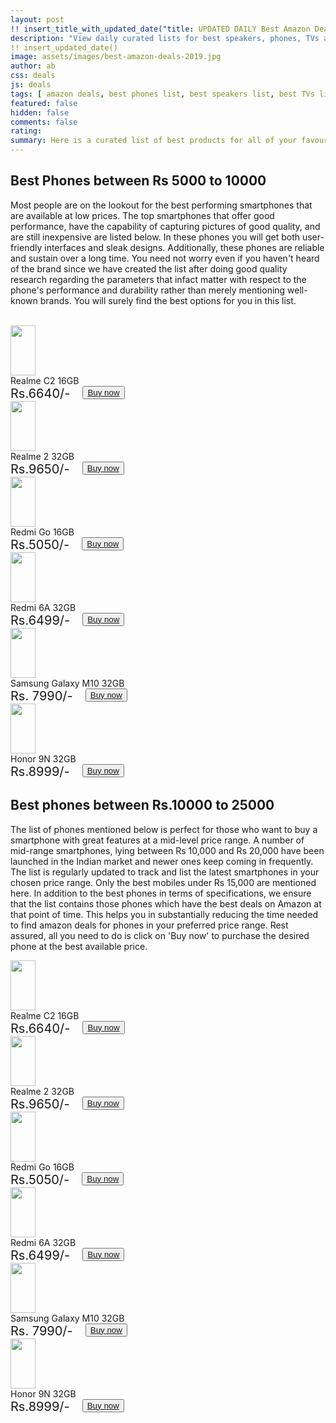 ```yaml
---
layout: post
!! insert_title_with_updated_date("title: UPDATED DAILY Best Amazon Deals") !!
description: "View daily curated lists for best speakers, phones, TVs and many more categories offering the best deals on Amazon "
!! insert_updated_date()
image: assets/images/best-amazon-deals-2019.jpg
author: ab 
css: deals
js: deals
tags: [ amazon deals, best phones list, best speakers list, best TVs list ]
featured: false 
hidden: false
comments: false 
rating: 
summary: Here is a curated list of best products for all of your favourite categories on Amazon. Browse through the lists of your choice and select those products which you find suitable based on your preference parameters. We monitor the latest products and update this list daily so that you can make informed decisions. In each of the lists, you will find sufficient detail about the product's performance across different parameters. You can check this information and then proceed to buy the product of your choice. So let's go ahead and start exploring.
---
```


## Best Phones between Rs 5000 to 10000
Most people are on the lookout for the best performing smartphones that are available at low prices. The top smartphones that offer good performance, have the capability of capturing pictures of good quality, and are still inexpensive are listed below. In these phones you will get both user-friendly interfaces and sleak designs. Additionally, these phones are reliable and sustain over a long time. You need not worry even if you haven't heard of the brand since we have created the list after doing good quality research regarding the parameters that infact matter with respect to the phone's performance and durability rather than merely mentioning well-known brands. You will surely find the best options for you in this list.

<br/>
<body class = "deals-body">
<div class="deals-row">
  <div class="deals-column">
    <div class="deals-card">
      <img src="http://rukmini1.flixcart.com/image/1024/720/jmi22kw0/mobile/x/e/9/realme-c1-rmx1811-original-imaf9e7c6pw23b6h.jpeg" style="width:40px; height:80px; align:middle;"/>
      <div> Realme C2 16GB</div>
      <div style="display:flex; flex-direction:row">
     	 <div style="font-size: 20px"> Rs.6640/- </div>
	 <div style="padding-left: 20px"><button type="button"><a href="https://www.amazon.in/Realme-Diamond-Black-16GB-Storage/dp/B07RKWDL8B/ref=sr_1_3?crid=3E2V13AEXRMOQ"> Buy now </a> </button></div>
      </div>
    </div>
  </div>
  <div class="deals-column"> 
    <div class="deals-card">
      <img src="https://rukminim1.flixcart.com/image/128/128/jlcmavk0/mobile/y/f/8/realme-2-rmx805-original-imaf8hxyjcncbxpw.jpeg" style="width:40px; height:80px; align:middle"/>
      <div> Realme 2 32GB</div>	
      <div style="display:flex; flex-direction:row">
     	 <div style="font-size: 20px"> Rs.9650/- </div>
	 <div style="padding-left: 20px"><button type="button"><a href="https://www.amazon.in/REALME-Smartphone-Internal-storage-Black/dp/B07HQGTYVB/ref=sr_1_4?"> Buy now </a></button></div>
      </div>
    </div>
  </div>	
  <div class="deals-column">
    <div class="deals-card">
       <img src="https://rukminim1.flixcart.com/image/352/352/j16qm4w0/mobile/f/z/y/mi-redmi-1s-mzb4123in-original-imaestgf6zh7h7jq.jpeg" style="width:40px; height:80px; align:middle"/>
      <div> Redmi Go 16GB</div>
      <div style="display:flex; flex-direction:row">
     	 <div style="font-size: 20px"> Rs.5050/- </div>
	 <div style="padding-left: 20px"><button type="button"><a href="https://www.amazon.in/Redmi-Go-Black-16-RAM/dp/B07SRZSQYV/ref=sr_1_2?"> Buy now </a> </button></div>
      </div>
    </div>
  </div>
  <div class="deals-column"> 
     <div class="deals-card">
      <img src="https://rukminim1.flixcart.com/image/352/352/jefzonk0/mobile/k/w/g/mi-redmi-5a-mci3b-original-imaf34ccfrfsrhrr.jpeg" style="width:40px; height:80px; align:middle"/>
      <div> Redmi 6A 32GB</div>	
      <div style="display:flex; flex-direction:row">
     	 <div style="font-size: 20px"> Rs.6499/- </div>
	 <div style="padding-left: 20px"><button type="button"><a href="https://www.amazon.in/Redmi-6A-Black-32GB-Storage/dp/B07DJHR5C7/ref=sr_1_2?"> Buy now </a> </button></div>
      </div>
     </div>
  </div>
  <div class="deals-column"> 
     <div class="deals-card">
      <img src="https://m.media-amazon.com/images/I/613Os2k0a2L._AC_UY327_FMwebp_QL65_.jpg" style="width:40px; height:80px; align: middle"/>
      <div> Samsung Galaxy M10 32GB</div>
      <div style="display:flex; flex-direction:row">
     	 <div style="font-size: 20px"> Rs. 7990/- </div>
	 <div style="padding-left: 20px"><button type="button"><a href="https://www.amazon.in/Samsung-Galaxy-Ocean-Blue-32GB/dp/B07HGH8JWQ/ref=sr_1_8?"> Buy now  </a></button></div>
      </div>
     </div>
  </div>
  <div class="deals-column"> 
     <div class="deals-card">
      <img src="https://rukminim1.flixcart.com/image/352/352/jpvihzk0/mobile/x/b/g/honor-9n-lld-al20-original-imafcysuxztcr4gz.jpeg" style="width:40px; height:80px; align: middle"/>
      <div> Honor 9N 32GB</div>
      <div style="display:flex; flex-direction:row">
     	 <div style="font-size: 20px"> Rs.8999/- </div>
	 <div style="padding-left: 20px"><button type="button"><a href="https://www.amazon.in/Honor-9N-Sapphire-Blue-RAM/dp/B07JH1WZL5/ref=sr_1_7?"> Buy now </a> </button></div>
      </div>
     </div>
  </div>
</div>

## Best phones between Rs.10000 to 25000
The list of phones mentioned below is perfect for those who want to buy a smartphone with great features at a mid-level price range. A number of mid-range smartphones, lying between Rs 10,000 and Rs 20,000  have been launched in the Indian market and newer ones keep coming in frequently. The list is regularly updated to track and list the latest smartphones in your chosen price range. Only the best mobiles under Rs 15,000 are mentioned here. In addition to the best phones in terms of specifications, we ensure that the list contains those phones which have the best deals on Amazon at that point of time. This helps you in substantially reducing the time needed to find amazon deals for phones in your preferred price range. Rest assured, all you need to do is click on 'Buy now' to purchase the desired phone at the best available price. 

<div class="deals-row">
  <div class="deals-column">
    <div class="deals-card">
      <img src="http://rukmini1.flixcart.com/image/1024/720/jmi22kw0/mobile/x/e/9/realme-c1-rmx1811-original-imaf9e7c6pw23b6h.jpeg" style="width:40px; height:80px; align:middle;"/>
      <div> Realme C2 16GB</div>
      <div style="display:flex; flex-direction:row">
     	 <div style="font-size: 20px"> Rs.6640/- </div>
	 <div style="padding-left: 20px"><button type="button"><a href="https://www.amazon.in/Realme-Diamond-Black-16GB-Storage/dp/B07RKWDL8B/ref=sr_1_3?crid=3E2V13AEXRMOQ"> Buy now </a> </button></div>
      </div>
    </div>
  </div>
  <div class="deals-column"> 
    <div class="deals-card">
      <img src="https://rukminim1.flixcart.com/image/128/128/jlcmavk0/mobile/y/f/8/realme-2-rmx805-original-imaf8hxyjcncbxpw.jpeg" style="width:40px; height:80px; align:middle"/>
      <div> Realme 2 32GB</div>	
      <div style="display:flex; flex-direction:row">
     	 <div style="font-size: 20px"> Rs.9650/- </div>
	 <div style="padding-left: 20px"><button type="button"><a href="https://www.amazon.in/REALME-Smartphone-Internal-storage-Black/dp/B07HQGTYVB/ref=sr_1_4?"> Buy now </a></button></div>
      </div>
    </div>
  </div>	
  <div class="deals-column">
    <div class="deals-card">
       <img src="https://rukminim1.flixcart.com/image/352/352/j16qm4w0/mobile/f/z/y/mi-redmi-1s-mzb4123in-original-imaestgf6zh7h7jq.jpeg" style="width:40px; height:80px; align:middle"/>
      <div> Redmi Go 16GB</div>
      <div style="display:flex; flex-direction:row">
     	 <div style="font-size: 20px"> Rs.5050/- </div>
	 <div style="padding-left: 20px"><button type="button"><a href="https://www.amazon.in/Redmi-Go-Black-16-RAM/dp/B07SRZSQYV/ref=sr_1_2?"> Buy now </a> </button></div>
      </div>
    </div>
  </div>
  <div class="deals-column"> 
     <div class="deals-card">
      <img src="https://rukminim1.flixcart.com/image/352/352/jefzonk0/mobile/k/w/g/mi-redmi-5a-mci3b-original-imaf34ccfrfsrhrr.jpeg" style="width:40px; height:80px; align:middle"/>
      <div> Redmi 6A 32GB</div>	
      <div style="display:flex; flex-direction:row">
     	 <div style="font-size: 20px"> Rs.6499/- </div>
	 <div style="padding-left: 20px"><button type="button"><a href="https://www.amazon.in/Redmi-6A-Black-32GB-Storage/dp/B07DJHR5C7/ref=sr_1_2?"> Buy now </a> </button></div>
      </div>
     </div>
  </div>
  <div class="deals-column"> 
     <div class="deals-card">
      <img src="https://m.media-amazon.com/images/I/613Os2k0a2L._AC_UY327_FMwebp_QL65_.jpg" style="width:40px; height:80px; align: middle"/>
      <div> Samsung Galaxy M10 32GB</div>
      <div style="display:flex; flex-direction:row">
     	 <div style="font-size: 20px"> Rs. 7990/- </div>
	 <div style="padding-left: 20px"><button type="button"><a href="https://www.amazon.in/Samsung-Galaxy-Ocean-Blue-32GB/dp/B07HGH8JWQ/ref=sr_1_8?"> Buy now  </a></button></div>
      </div>
     </div>
  </div>
  <div class="deals-column"> 
     <div class="deals-card">
      <img src="https://rukminim1.flixcart.com/image/352/352/jpvihzk0/mobile/x/b/g/honor-9n-lld-al20-original-imafcysuxztcr4gz.jpeg" style="width:40px; height:80px; align: middle"/>
      <div> Honor 9N 32GB</div>
      <div style="display:flex; flex-direction:row">
     	 <div style="font-size: 20px"> Rs.8999/- </div>
	 <div style="padding-left: 20px"><button type="button"><a href="https://www.amazon.in/Honor-9N-Sapphire-Blue-RAM/dp/B07JH1WZL5/ref=sr_1_7?"> Buy now </a> </button></div>
      </div>
     </div>
  </div>
</div>
</body>
<!--
## Best Speakers under Rs.5000

## Best Speakers in moderate price range

## Best TVs
-->

